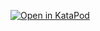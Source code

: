 [![Open in KataPod](https://gitpod.io/button/open-in-gitpod.svg)](https://katapod.datastaxtraining.com/#https://github.com/ArtemChebotko/tables-single-row-partitions/)
